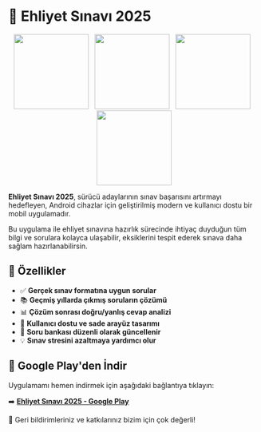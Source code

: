 <h1>🚗 Ehliyet Sınavı 2025</h1>

<p align="center">
  <img src="https://github.com/user-attachments/assets/412ad580-32be-44f7-9b4d-0e31272e33b6" width="150"/> &nbsp;
  <img src="https://github.com/user-attachments/assets/54ff5c61-04a2-45ae-8e2f-7f09904957a2" width="150"/> &nbsp;
  <img src="https://github.com/user-attachments/assets/4bd34388-bc2a-4cc9-ab5f-f9e5f99f15fc" width="150"/> &nbsp;
  <img src="https://github.com/user-attachments/assets/0ff2afe8-9c38-4995-af23-b2f8fda5ca5e" width="150"/>
</p>

**Ehliyet Sınavı 2025**, sürücü adaylarının sınav başarısını artırmayı hedefleyen, Android cihazlar için geliştirilmiş modern ve kullanıcı dostu bir mobil uygulamadır.

Bu uygulama ile ehliyet sınavına hazırlık sürecinde ihtiyaç duyduğun tüm bilgi ve sorulara kolayca ulaşabilir, eksiklerini tespit ederek sınava daha sağlam hazırlanabilirsin.

## 🎯 Özellikler

- ✅ **Gerçek sınav formatına uygun sorular**
- 📚 **Geçmiş yıllarda çıkmış soruların çözümü**
- 📊 **Çözüm sonrası doğru/yanlış cevap analizi**
- 🧠 **Kullanıcı dostu ve sade arayüz tasarımı**
- 🔄 **Soru bankası düzenli olarak güncellenir**
- 💡 **Sınav stresini azaltmaya yardımcı olur**


## 📲 Google Play'den İndir

Uygulamamı hemen indirmek için aşağıdaki bağlantıya tıklayın:

➡️ **[Ehliyet Sınavı 2025 - Google Play](https://play.google.com/store/apps/details?id=com.meminapp.ehliyet2025)**  

📌 Geri bildirimleriniz ve katkılarınız bizim için çok değerli!

